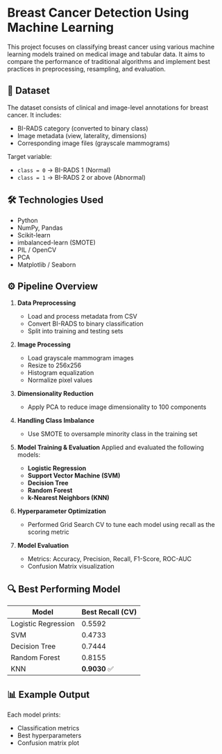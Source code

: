 # Breast Cancer Detection Using Machine Learning

This project focuses on classifying breast cancer using various machine learning models trained on medical image and tabular data. It aims to compare the performance of traditional algorithms and implement best practices in preprocessing, resampling, and evaluation.

## 📁 Dataset

The dataset consists of clinical and image-level annotations for breast cancer. It includes:
- BI-RADS category (converted to binary class)
- Image metadata (view, laterality, dimensions)
- Corresponding image files (grayscale mammograms)

Target variable:
- `class = 0` → BI-RADS 1 (Normal)
- `class = 1` → BI-RADS 2 or above (Abnormal)

## 🛠 Technologies Used

- Python
- NumPy, Pandas
- Scikit-learn
- imbalanced-learn (SMOTE)
- PIL / OpenCV
- PCA
- Matplotlib / Seaborn

## ⚙️ Pipeline Overview

1. **Data Preprocessing**
   - Load and process metadata from CSV
   - Convert BI-RADS to binary classification
   - Split into training and testing sets

2. **Image Processing**
   - Load grayscale mammogram images
   - Resize to 256x256
   - Histogram equalization
   - Normalize pixel values

3. **Dimensionality Reduction**
   - Apply PCA to reduce image dimensionality to 100 components

4. **Handling Class Imbalance**
   - Use SMOTE to oversample minority class in the training set

5. **Model Training & Evaluation**
   Applied and evaluated the following models:
   - **Logistic Regression**
   - **Support Vector Machine (SVM)**
   - **Decision Tree**
   - **Random Forest**
   - **k-Nearest Neighbors (KNN)**

6. **Hyperparameter Optimization**
   - Performed Grid Search CV to tune each model using recall as the scoring metric

7. **Model Evaluation**
   - Metrics: Accuracy, Precision, Recall, F1-Score, ROC-AUC
   - Confusion Matrix visualization

## 🔍 Best Performing Model

| Model              | Best Recall (CV) |
|-------------------|------------------|
| Logistic Regression | 0.5592 |
| SVM                 | 0.4733 |
| Decision Tree       | 0.7444 |
| Random Forest       | 0.8155 |
| KNN                 | **0.9030** ✅ |

## 📊 Example Output

Each model prints:
- Classification metrics
- Best hyperparameters
- Confusion matrix plot

